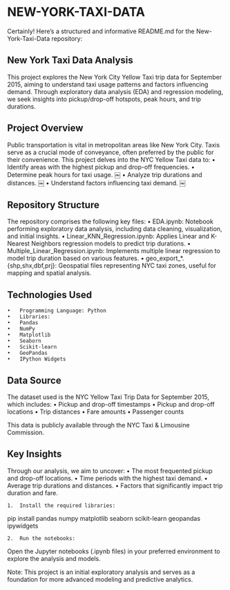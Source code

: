 # NEW-YORK-TAXI-DATA
Certainly! Here’s a structured and informative README.md for the New-York-Taxi-Data repository:

## New York Taxi Data Analysis

This project explores the New York City Yellow Taxi trip data for September 2015, aiming to understand taxi usage patterns and factors influencing demand. Through exploratory data analysis (EDA) and regression modeling, we seek insights into pickup/drop-off hotspots, peak hours, and trip durations.

## Project Overview

Public transportation is vital in metropolitan areas like New York City. Taxis serve as a crucial mode of conveyance, often preferred by the public for their convenience. This project delves into the NYC Yellow Taxi data to:
	•	Identify areas with the highest pickup and drop-off frequencies.
	•	Determine peak hours for taxi usage. ￼
	•	Analyze trip durations and distances. ￼
	•	Understand factors influencing taxi demand. ￼

## Repository Structure

The repository comprises the following key files:
	•	EDA.ipynb: Notebook performing exploratory data analysis, including data cleaning, visualization, and initial insights.
	•	Linear_KNN_Regression.ipynb: Applies Linear and K-Nearest Neighbors regression models to predict trip durations.
	•	Multiple_Linear_Regression.ipynb: Implements multiple linear regression to model trip duration based on various features.
	•	geo_export_*.{shp,shx,dbf,prj}: Geospatial files representing NYC taxi zones, useful for mapping and spatial analysis.

## Technologies Used
	•	Programming Language: Python
	•	Libraries:
	•	Pandas
	•	NumPy
	•	Matplotlib
	•	Seaborn
	•	Scikit-learn
	•	GeoPandas
	•	IPython Widgets

## Data Source

The dataset used is the NYC Yellow Taxi Trip Data for September 2015, which includes:
	•	Pickup and drop-off timestamps
	•	Pickup and drop-off locations
	•	Trip distances
	•	Fare amounts
	•	Passenger counts

This data is publicly available through the NYC Taxi & Limousine Commission.

## Key Insights

Through our analysis, we aim to uncover:
	•	The most frequented pickup and drop-off locations.
	•	Time periods with the highest taxi demand.
	•	Average trip durations and distances.
	•	Factors that significantly impact trip duration and fare.



	1.	Install the required libraries:

pip install pandas numpy matplotlib seaborn scikit-learn geopandas ipywidgets


	2.	Run the notebooks:
Open the Jupyter notebooks (.ipynb files) in your preferred environment to explore the analysis and models.



Note: This project is an initial exploratory analysis and serves as a foundation for more advanced modeling and predictive analytics.
